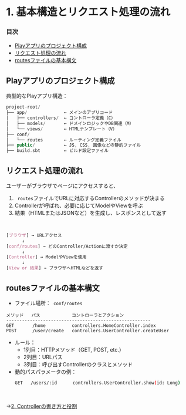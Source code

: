 # 1. 基本構造とリクエスト処理の流れ

### 目次

- [Playアプリのプロジェクト構成](#playアプリのプロジェクト構成)
- [リクエスト処理の流れ](#リクエスト処理の流れ)
- [routesファイルの基本構文](#routesファイルの基本構文)

## Playアプリのプロジェクト構成

典型的なPlayアプリ構造：  
```cpp
project-root/
├── app/              ← メインのアプリコード
│   ├── controllers/  ← コントローラ定義（C）
│   ├── models/       ← ドメインロジックやDB関連（M）
│   └── views/        ← HTMLテンプレート（V）
├── conf/
│   └── routes        ← ルーティング定義ファイル
├── public/           ← JS, CSS, 画像などの静的ファイル
├── build.sbt         ← ビルド設定ファイル
```

## リクエスト処理の流れ

ユーザーがブラウザでページにアクセスすると、  
1. ` routes`ファイルでURLに対応するControllerのメソッドが決まる  
2. Controllerが呼ばれ、必要に応じてModelやViewを呼ぶ  
3. 結果（HTMLまたはJSONなど）を生成し、レスポンスとして返す  

<br>

```css
[ブラウザ] → URLアクセス
      ↓
[conf/routes] → どのController/Actionに渡すか決定
      ↓
[Controller] → ModelやViewを使用
      ↓
[View or 結果] → ブラウザへHTMLなどを返す
```

## routesファイルの基本構文

- ファイル場所：` conf/routes`  

```pgsql
メソッド   パス            コントローラとアクション
-------------------------------------------------------
GET       /home          controllers.HomeController.index
POST      /user/create   controllers.UserController.createUser
```

- ルール：  
  - 1列目：HTTPメソッド（GET, POST, etc.）  
  - 2列目：URLパス  
  - 3列目：呼び出すControllerのクラスとメソッド  
- 動的パスパラメータの例：
  ```bash
  GET   /users/:id      controllers.UserController.show(id: Long)
  ```

<br>

→[2. Controllerの書き方と役割](02_controller.md)
